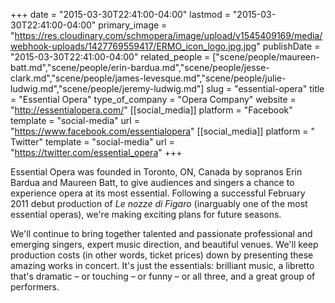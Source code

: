 +++
date = "2015-03-30T22:41:00-04:00"
lastmod = "2015-03-30T22:41:00-04:00"
primary_image = "https://res.cloudinary.com/schmopera/image/upload/v1545409169/media/webhook-uploads/1427769559417/ERMO_icon_logo.jpg.jpg"
publishDate = "2015-03-30T22:41:00-04:00"
related_people = ["scene/people/maureen-batt.md","scene/people/erin-bardua.md","scene/people/jesse-clark.md","scene/people/james-levesque.md","scene/people/julie-ludwig.md","scene/people/jeremy-ludwig.md"]
slug = "essential-opera"
title = "Essential Opera"
type_of_company = "Opera Company"
website = "http://essentialopera.com/"
[[social_media]]
platform = "Facebook"
template = "social-media"
url = "https://www.facebook.com/essentialopera"
[[social_media]]
platform = " Twitter"
template = "social-media"
url = "https://twitter.com/essential_opera"
+++

<p>
	Essential Opera was founded in Toronto, ON, Canada by sopranos Erin Bardua and Maureen Batt, to give audiences and singers a chance to experience opera at its most essential. Following a successful February 2011 debut production of <em>Le nozze di Figaro</em> (inarguably one of the most essential operas), we're making exciting plans for future seasons.
</p>
<p>
	We'll continue to bring together talented and passionate professional and emerging singers, expert music direction, and beautiful venues. We'll keep production costs (in other words, ticket prices) down by presenting these amazing works in concert. It's just the essentials: brilliant music, a libretto that's dramatic – or touching – or funny – or all three, and a great group of performers.
</p>
